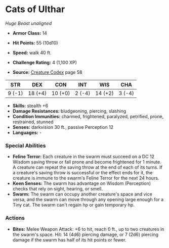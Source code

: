 # Cats of Ulthar

*Huge* *Beast* *unaligned*

- **Armor Class:** 14
- **Hit Points:** 55 (10d10)
- **Speed:** walk 40 ft.

- **Challenge Rating:** 4 (1,100 XP)
- **Source:** [Creature Codex](https://koboldpress.com/kpstore/product/creature-codex-for-5th-edition-dnd) page 58

| STR | DEX | CON | INT | WIS | CHA |
| --- | --- | --- | --- | --- | --- |
| 9 (-1) | 18 (+4) | 10 (+0) | 2 (-4) | 14 (+2) | 3 (-4) |

- **Skills:** stealth +6
- **Damage Resistances:** bludgeoning, piercing, slashing
- **Condition Immunities:** charmed, frightened, paralyzed, petrified, prone, restrained, stunned
- **Senses:** darkvision 30 ft., passive Perception 12
- **Languages:** -

### Special Abilities

- **Feline Terror:** Each creature in the swarm must succeed on a DC 12 Wisdom saving throw or fall prone and become frightened for 1 minute. A creature can repeat the saving throw at the end of each of its turns. If a creature's saving throw is successful or the effect ends for it, the creature is immune to the swarm's Feline Terror for the next 24 hours.
- **Keen Senses:** The swarm has advantage on Wisdom (Perception) checks that rely on sight, hearing, or smell.
- **Swarm:** The swarm can occupy another creature's space and vice versa, and the swarm can move through any opening large enough for a Tiny cat. The swarm can't regain hp or gain temporary hp.

### Actions

- **Bites:** Melee Weapon Attack: +6 to hit, reach 0 ft., up to two creatures in the swarm's space. Hit: 14 (4d6) piercing damage, or 7 (2d6) piercing damage if the swarm has half of its hit points or fewer.


